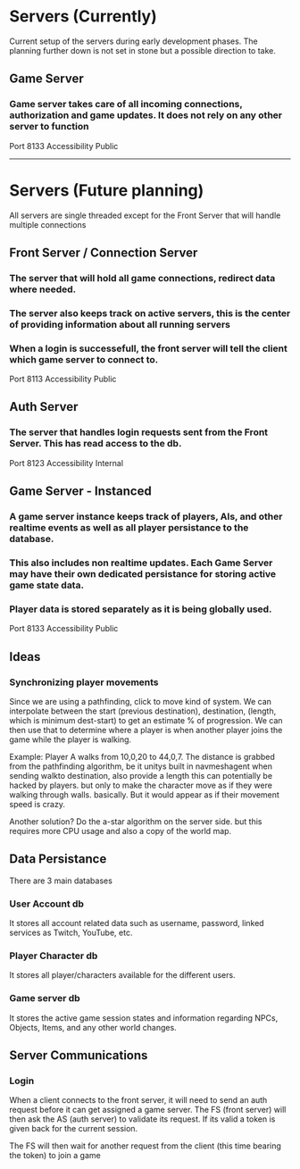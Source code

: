 # Servers (Currently)
Current setup of the servers during early development phases. The planning further down is not set in stone but a possible direction to take.

## Game Server
### Game server takes care of all incoming connections, authorization and game updates. It does not rely on any other server to function
Port 8133
Accessibility Public

---------

# Servers (Future planning)
All servers are single threaded except for the Front Server that will handle multiple connections

## Front Server / Connection Server
### The server that will hold all game connections, redirect data where needed.
### The server also keeps track on active servers, this is the center of providing information about all running servers
### When a login is successefull, the front server will tell the client which game server to connect to.
Port 8113
Accessibility Public

## Auth Server
### The server that handles login requests sent from the Front Server. This has read access to the db.
Port 8123
Accessibility Internal

## Game Server - Instanced
### A game server instance keeps track of players, AIs, and other realtime events as well as all player persistance to the database. 
### This also includes non realtime updates. Each Game Server may have their own dedicated persistance for storing active game state data.
### Player data is stored separately as it is being globally used.
Port 8133
Accessibility Public


## Ideas
### Synchronizing player movements
Since we are using a pathfinding, click to move kind of system. We can interpolate between the start (previous destination), destination, (length, which is minimum dest-start) 
to get an estimate % of progression. We can then use that to determine where a player is when another player joins the game while the player is walking.

Example: Player A walks from 10,0,20 to 44,0,7. The distance is grabbed from the pathfinding algorithm, be it unitys built in navmeshagent when sending walkto destination, also provide a length
		 this can potentially be hacked by players. but only to make the character move as if they were walking through walls. basically. But it would appear as if their movement speed is crazy.

Another solution? Do the a-star algorithm on the server side. but this requires more CPU usage and also a copy of the world map.


## Data Persistance
There are 3 main databases

### User Account db
It stores all account related data such as username, password, linked services as Twitch, YouTube, etc. 

### Player Character db
It stores all player/characters available for the different users.

### Game server db
It stores the active game session states and information regarding NPCs, Objects, Items, and any other world changes.


## Server Communications
### Login
When a client connects to the front server, it will need to send an auth request before it can get assigned a game server.
The FS (front server) will then ask the AS (auth server) to validate its request. If its valid a token is given back for the current session.

The FS will then wait for another request from the client (this time bearing the token) to join a game